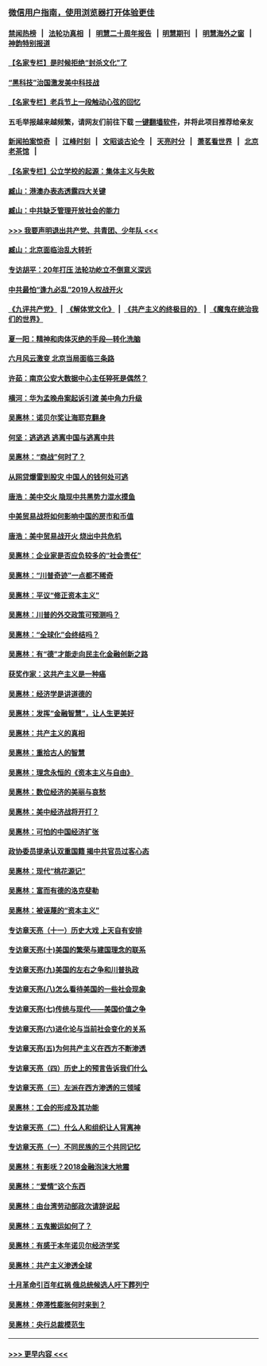 ### [微信用户指南，使用浏览器打开体验更佳](https://github.com/gfw-breaker/banned-news1/blob/master/indexes/wechat-guide.md?t=0)
#### [禁闻热榜](热点新闻.md?t=0)  &nbsp;&nbsp;|&nbsp;&nbsp; [法轮功真相](https://github.com/gfw-breaker/truth/blob/master/README.md?t=0) &nbsp;&nbsp;|&nbsp;&nbsp; [明慧二十周年报告](https://github.com/gfw-breaker/mh-reports/blob/master/README.md?t=0) &nbsp;&nbsp;|&nbsp;&nbsp;[明慧期刊](https://github.com/gfw-breaker/mh-qikan) &nbsp;&nbsp;|&nbsp;&nbsp; [明慧海外之窗](https://github.com/gfw-breaker/mh-news/blob/master/README.md?t=0) &nbsp;&nbsp;|&nbsp;&nbsp; [神韵特别报道](https://github.com/gfw-breaker/mh-news/blob/master/shenyun.md?t=0)
#### [【名家专栏】是时候拒绝“封杀文化”了](../pages/nsc423/n11814093.md?t=02170544) 
#### [“黑科技”治国激发美中科技战](../pages/nsc423/n11638056.md?t=02170544) 
#### [【名家专栏】老兵节上一段触动心弦的回忆](../pages/nsc423/n11646016.md?t=02170544) 
#### 五毛举报越来越频繁，请网友们前往下载 [一键翻墙软件](https://github.com/gfw-breaker/ssr-accounts)，并将此项目推荐给亲友
#### [新闻拍案惊奇](https://github.com/gfw-breaker/banned-news1/blob/master/pages/link4.md) &nbsp;&nbsp;|&nbsp;&nbsp; [江峰时刻](https://github.com/gfw-breaker/banned-news1/blob/master/pages/link4.md) &nbsp;&nbsp;|&nbsp;&nbsp; [文昭谈古论今](https://github.com/gfw-breaker/banned-news1/blob/master/pages/link4.md) &nbsp;&nbsp;|&nbsp;&nbsp; [天亮时分](https://github.com/gfw-breaker/banned-news1/blob/master/pages/link4.md) &nbsp;&nbsp;|&nbsp;&nbsp; [萧茗看世界](https://github.com/gfw-breaker/banned-news1/blob/master/pages/link4.md) &nbsp;&nbsp;|&nbsp;&nbsp; [北京老茶馆](https://github.com/gfw-breaker/banned-news1/blob/master/pages/link4.md) &nbsp;&nbsp;|&nbsp;&nbsp; 
#### [【名家专栏】公立学校的起源：集体主义与失败](../pages/nsc423/n11601833.md?t=02170544) 
#### [臧山：港澳办表态透露四大关键](../pages/nsc423/n11421628.md?t=02170544) 
#### [臧山：中共缺乏管理开放社会的能力](../pages/nsc423/n11407457.md?t=02170544) 
#### [>>> 我要声明退出共产党、共青团、少年队 <<<](https://github.com/begood0513/goodnews/blob/master/quit/letter.md) 
#### [臧山：北京面临治乱大转折](../pages/nsc423/n11406895.md?t=02170544) 
#### [专访胡平：20年打压 法轮功屹立不倒意义深远](../pages/nsc423/n11398800.md?t=02170544) 
#### [中共最怕“逢九必乱”2019人权战开火](../pages/nsc423/n11385248.md?t=02170544) 
#### [《九评共产党》](https://github.com/begood0513/9ping.md/blob/master/README.md) &nbsp;|&nbsp; [《解体党文化》](../../../../jtdwh.md/blob/master/README.md)  &nbsp;|&nbsp; [《共产主义的终极目的》](../../../../gczydzjmd.md/blob/master/README.md) &nbsp;|&nbsp; [《魔鬼在统治我们的世界》](../../../../mgztzwmdsj.md/blob/master/README.md) 
#### [夏一阳：精神和肉体灭绝的手段—转化洗脑](../pages/nsc423/n11368250.md?t=02170544) 
#### [六月风云激变 北京当局面临三条路](../pages/nsc423/n11313668.md?t=02170544) 
#### [许茹：南京公安大数据中心主任猝死是偶然？](../pages/nsc423/n11064744.md?t=02170544) 
#### [横河：华为孟晚舟案起诉引渡 美中角力升级](../pages/nsc423/n11027230.md?t=02170544) 
#### [吴惠林：诺贝尔奖让海耶克翻身](../pages/nsc423/n10890049.md?t=02170544) 
#### [何坚：逃逃逃 逃离中国与逃离中共](../pages/nsc423/n10592891.md?t=02170544) 
#### [吴惠林：“商战”何时了？](../pages/nsc423/n10573558.md?t=02170544) 
#### [从网贷爆雷到股灾 中国人的钱何处可逃](../pages/nsc423/n10572800.md?t=02170544) 
#### [唐浩：美中交火 隐现中共黑势力混水摸鱼](../pages/nsc423/n10544040.md?t=02170544) 
#### [中美贸易战将如何影响中国的房市和币值](../pages/nsc423/n10543697.md?t=02170544) 
#### [唐浩：美中贸易战开火 烧出中共危机](../pages/nsc423/n10540126.md?t=02170544) 
#### [吴惠林：企业家是否应负较多的“社会责任”](../pages/nsc423/n10535022.md?t=02170544) 
#### [吴惠林：“川普奇迹”一点都不稀奇](../pages/nsc423/n10512808.md?t=02170544) 
#### [吴惠林：平议“修正资本主义”](../pages/nsc423/n10495724.md?t=02170544) 
#### [吴惠林：川普的外交政策可预测吗？](../pages/nsc423/n10462387.md?t=02170544) 
#### [吴惠林：“全球化”会终结吗？](../pages/nsc423/n10452838.md?t=02170544) 
#### [吴惠林：有“德”才能走向民主化金融创新之路](../pages/nsc423/n10432292.md?t=02170544) 
#### [获奖作家：这共产主义是一种癌](../pages/nsc423/n10431541.md?t=02170544) 
#### [吴惠林：经济学是讲道德的](../pages/nsc423/n10398014.md?t=02170544) 
#### [吴惠林：发挥“金融智慧”，让人生更美好](../pages/nsc423/n10375019.md?t=02170544) 
#### [吴惠林：共产主义的真相](../pages/nsc423/n10351394.md?t=02170544) 
#### [吴惠林：重拾古人的智慧](../pages/nsc423/n10337691.md?t=02170544) 
#### [吴惠林：理念永恒的《资本主义与自由》](../pages/nsc423/n10316274.md?t=02170544) 
#### [吴惠林：数位经济的美丽与哀愁](../pages/nsc423/n10292946.md?t=02170544) 
#### [吴惠林：美中经济战将开打？](../pages/nsc423/n10258825.md?t=02170544) 
#### [吴惠林：可怕的中国经济扩张](../pages/nsc423/n10219147.md?t=02170544) 
#### [政协委员提承认双重国籍 揭中共官员过客心态](../pages/nsc423/n10208809.md?t=02170544) 
#### [吴惠林：现代“桃花源记”](../pages/nsc423/n10185234.md?t=02170544) 
#### [吴惠林：富而有德的洛克斐勒](../pages/nsc423/n10142264.md?t=02170544) 
#### [吴惠林：被诬蔑的“资本主义”](../pages/nsc423/n10124816.md?t=02170544) 
#### [专访章天亮（十一）历史大戏 上天自有安排](../pages/nsc423/n10094905.md?t=02170544) 
#### [专访章天亮(十)美国的繁荣与建国理念的联系](../pages/nsc423/n10094899.md?t=02170544) 
#### [专访章天亮(九)美国的左右之争和川普执政](../pages/nsc423/n10094889.md?t=02170544) 
#### [专访章天亮(八)怎么看待美国的一些社会现象](../pages/nsc423/n10094857.md?t=02170544) 
#### [专访章天亮(七)传统与现代——美国价值之争](../pages/nsc423/n10093140.md?t=02170544) 
#### [专访章天亮(六)进化论与当前社会变化的关系](../pages/nsc423/n10092036.md?t=02170544) 
#### [专访章天亮(五)为何共产主义在西方不断渗透](../pages/nsc423/n10083620.md?t=02170544) 
#### [专访章天亮（四）历史上的预言告诉我们什么](../pages/nsc423/n10083606.md?t=02170544) 
#### [专访章天亮（三）左派在西方渗透的三领域](../pages/nsc423/n10081115.md?t=02170544) 
#### [吴惠林：工会的形成及其功能](../pages/nsc423/n10080633.md?t=02170544) 
#### [专访章天亮（二）什么人和组织让人背离神](../pages/nsc423/n10076637.md?t=02170544) 
#### [专访章天亮（一）不同民族的三个共同记忆](../pages/nsc423/n10074188.md?t=02170544) 
#### [吴惠林：有影呒？2018金融泡沫大地震](../pages/nsc423/n10040534.md?t=02170544) 
#### [吴惠林：“爱情”这个东西](../pages/nsc423/n10019423.md?t=02170544) 
#### [吴惠林：由台湾劳动部政次请辞说起](../pages/nsc423/n9979679.md?t=02170544) 
#### [吴惠林：五鬼搬运如何了？](../pages/nsc423/n9925338.md?t=02170544) 
#### [吴惠林：有感于本年诺贝尔经济学奖](../pages/nsc423/n9871883.md?t=02170544) 
#### [吴惠林：共产主义渗透全球](../pages/nsc423/n9812748.md?t=02170544) 
#### [十月革命引百年红祸 俄总统候选人吁下葬列宁](../pages/nsc423/n9810182.md?t=02170544) 
#### [吴惠林：停滞性膨胀何时来到？](../pages/nsc423/n9764136.md?t=02170544) 
#### [吴惠林：央行总裁模范生](../pages/nsc423/n9728134.md?t=02170544) 

----
#### [ >>> 更早内容 <<< ](../indexes/nsc423-earlier.md)
